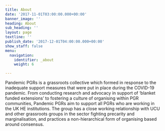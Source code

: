 ```yaml
---
title: About
date: '2017-11-01T03:00:00.000+00:00'
banner_image: ''
heading: About
sub_heading: ''
layout: page
textline: ''
publish_date: '2017-12-01T04:00:00.000+00:00'
show_staff: false
menu:
  navigation:
    identifier: _about
    weight: 6

---
```

Pandemic PGRs is a grassroots collective which formed in response to the inadequate support measures that were put in place during the COVID-19 pandemic. From conducting research and advocacy in support of ‘blanket funded extensions’ to fostering a culture of organising within PGR communities, Pandemic PGRs aim to support all PGRs who are working in the UK HE institutions. The group has a close working relationship with UCU and other grassroots groups in the sector fighting precarity and marginalisation, and practices a non-hierarchical form of organising based around consensus.